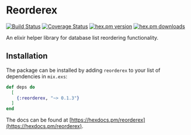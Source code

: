 # Reorderex

[![Build Status](https://travis-ci.com/cinoss/reorderex.svg?branch=0.1.3)](https://travis-ci.com/cinoss/reorderex) [![Coverage Status](https://coveralls.io/repos/cinoss/reorderex/badge.svg?branch=0.1.3)](https://coveralls.io/r/cinoss/reorderex?branch=0.1.3) [![hex.pm version](https://img.shields.io/hexpm/v/reorderex.svg)](https://hex.pm/packages/reorderex) [![hex.pm downloads](https://img.shields.io/hexpm/dt/reorderex.svg)](https://hex.pm/packages/reorderex)

An elixir helper library for database list reordering functionality.

## Installation

The package can be installed by adding `reorderex` to your list of dependencies in `mix.exs`:

```elixir
def deps do
  [
    {:reorderex, "~> 0.1.3"}
  ]
end
```

The docs can be found at [https://hexdocs.pm/reorderex](https://hexdocs.pm/reorderex).
